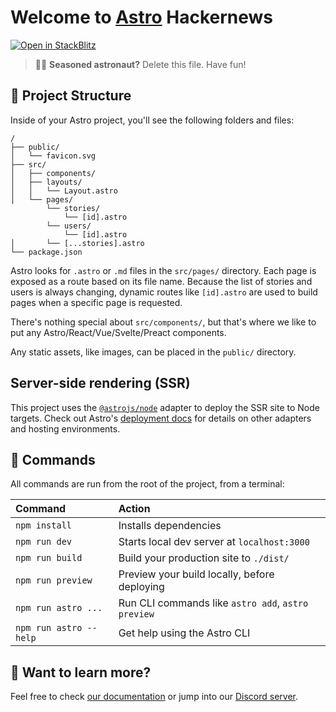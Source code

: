 # Welcome to [Astro](https://astro.build) Hackernews

[![Open in StackBlitz](https://developer.stackblitz.com/img/open_in_stackblitz.svg)](https://stackblitz.com/github/withastro/astro/tree/latest/examples/hackernews)

> 🧑‍🚀 **Seasoned astronaut?** Delete this file. Have fun!

## 🚀 Project Structure

Inside of your Astro project, you'll see the following folders and files:

```
/
├── public/
│   └── favicon.svg
├── src/
│   ├── components/
│   ├── layouts/
│   │   └── Layout.astro
│   └── pages/
        └── stories/
            └── [id].astro
        └── users/
            └── [id].astro
│       └── [...stories].astro
└── package.json
```

Astro looks for `.astro` or `.md` files in the `src/pages/` directory. Each page is exposed as a route based on its file name. Because the list of stories and users is always changing, dynamic routes like `[id].astro` are used to build pages when a specific page is requested.

There's nothing special about `src/components/`, but that's where we like to put any Astro/React/Vue/Svelte/Preact components.

Any static assets, like images, can be placed in the `public/` directory.

## Server-side rendering (SSR)

This project uses the [`@astrojs/node`](https://docs.astro.build/en/guides/integrations-guide/node/) adapter to deploy the SSR site to Node targets. Check out Astro's [deployment docs](https://docs.astro.build/en/guides/deploy/) for details on other adapters and hosting environments.

## 🧞 Commands

All commands are run from the root of the project, from a terminal:

| Command                | Action                                             |
| :--------------------- | :------------------------------------------------- |
| `npm install`          | Installs dependencies                              |
| `npm run dev`          | Starts local dev server at `localhost:3000`        |
| `npm run build`        | Build your production site to `./dist/`            |
| `npm run preview`      | Preview your build locally, before deploying       |
| `npm run astro ...`    | Run CLI commands like `astro add`, `astro preview` |
| `npm run astro --help` | Get help using the Astro CLI                       |

## 👀 Want to learn more?

Feel free to check [our documentation](https://docs.astro.build) or jump into our [Discord server](https://astro.build/chat).
